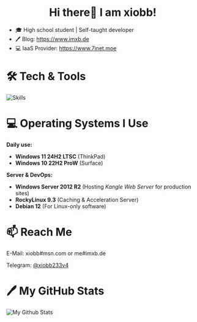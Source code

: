 
<h1 align=center>Hi there👋 I am xiobb!</h1>

  - 🎓 High school student | Self-taught developer
  - 🖊 Blog: https://www.imxb.de
  - 💻 IaaS Provider: https://www.7inet.moe

# 🛠️ Tech & Tools

![Skills](https://skillicons.dev/icons?i=vscode,php,dotnet,nodejs,express,html,css,js,vue,nuxt,react,electron,vite,markdown&theme=light)

# 💻 Operating Systems I Use

**Daily use:**
 - **Windows 11 24H2 LTSC** (ThinkPad)
 - **Windows 10 22H2 ProW** (Surface)

**Server & DevOps:**
 - **Windows Server 2012 R2** (Hosting *Kangle Web Server* for production sites)
 - **RockyLinux 9.3** (Caching & Acceleration Server)
 - **Debian 12** (For Linux-only software)

# 📫 Reach Me

E-Mail: xiobb#msn.com or me#imxb.de

Telegram: [@xiobb233v4](https://t.me/xiobb233v4)

# 🖊 My GitHub Stats

![My Github Stats](https://github-readme-stats.vercel.app/api?username=yellowface233&hide=[%22issues%22]&show_icons=true)
